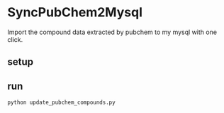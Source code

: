 # SyncPubChem2Mysql
Import the compound data extracted by pubchem to my mysql with one click.
## setup
## run
```python
python update_pubchem_compounds.py
```
